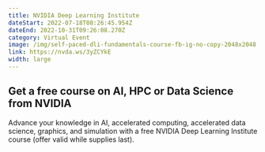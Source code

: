 ```yaml
---
title: NVIDIA Deep Learning Institute
dateStart: 2022-07-18T08:26:45.954Z
dateEnd: 2022-10-31T09:26:08.270Z
category: Virtual Event
image: /img/self-paced-dli-fundamentals-course-fb-ig-no-copy-2048x2048.jpg
link: https://nvda.ws/3yZCYkE
width: large
---
```

## Get a free course on AI, HPC or Data Science from NVIDIA

Advance your knowledge in AI, accelerated computing, accelerated data science, graphics, and simulation with a free NVIDIA Deep Learning Institute course (offer valid while supplies last).

